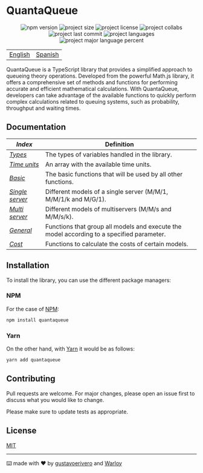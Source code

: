 # QuantaQueue

<div align="center">
  <img src="https://img.shields.io/npm/v/quantaqueue" alt="npm version" />
  <img src="https://img.shields.io/github/repo-size/gustavoerivero/QuantaQueue" alt="project size" />
  <img src="https://img.shields.io/npm/l/quantaqueue" alt="project license" />
  <img src="https://img.shields.io/github/contributors/gustavoerivero/QuantaQueue" alt="project collabs" />
  <img src="https://img.shields.io/github/last-commit/gustavoerivero/QuantaQueue" alt="project last commit" />
  <img src="https://img.shields.io/github/languages/count/gustavoerivero/QuantaQueue" alt="project languages" />
  <img src="https://img.shields.io/github/languages/top/gustavoerivero/QuantaQueue" alt="project major language percent" />
</div>

<div align="center">
  <table>
      <tr>
          <!-- Do not translate this table -->
          <td><a href="./README.md"> English </a></td>
          <td><a href="./README-ES.md"> Spanish </a></td>
      </tr>
  </table>
</div>

QuantaQueue is a TypeScript library that provides a simplified approach to queueing theory operations. Developed from the powerful Math.js library, it offers a comprehensive set of methods and functions for performing accurate and efficient mathematical calculations. With QuantaQueue, developers can take advantage of the available functions to quickly perform complex calculations related to queuing systems, such as probability, throughput and waiting times.

## Documentation

| **_Index_**     | **Definition**                                                                            |
|-----------------|-------------------------------------------------------------------------------------------|
| _[Types](https://github.com/gustavoerivero/QuantaQueue/blob/main/src/types/README.md)_         | The types of variables handled in the library.                                            |
| _[Time units](https://github.com/gustavoerivero/QuantaQueue/blob/main/src/time/README.md)_    | An array with the available time units.                                                   |
| _[Basic](https://github.com/gustavoerivero/QuantaQueue/blob/main/src/basic/README.md)_         | The basic functions that will be used by all other functions.                             |
| _[Single server](https://github.com/gustavoerivero/QuantaQueue/blob/main/src/research/SingleServer/README.md)_ | Different models of a single server (M/M/1, M/M/1/k and M/G/1).                                                      |
| _[Multi server](https://github.com/gustavoerivero/QuantaQueue/blob/main/src/research/MultiServer/README.md)_  | Different models of multiservers (M/M/s and M/M/s/k).                                                         |
| _[General](https://github.com/gustavoerivero/QuantaQueue/blob/main/src/research/General/README.md)_       | Functions that group all models and execute the model according to a specified parameter. |
| _[Cost](https://github.com/gustavoerivero/QuantaQueue/blob/main/src/research/Cost/README.md)_          | Functions to calculate the costs of certain models.                                       |

## Installation

To install the library, you can use the different package managers:

### NPM

For the case of [NPM](https://nodejs.org/en):

```bash
npm install quantaqueue
```

### Yarn

On the other hand, with [Yarn](https://yarnpkg.com/) it would be as follows:

```bash
yarn add quantaqueue
```

## Contributing

Pull requests are welcome. For major changes, please open an issue first to discuss what you would like to change.

Please make sure to update tests as appropriate.

## License

[MIT](https://choosealicense.com/licenses/mit/)

---
⌨️ made with ❤️ by [gustavoerivero](https://github.com/gustavoerivero) and [Warloy](https://github.com/Warloy)